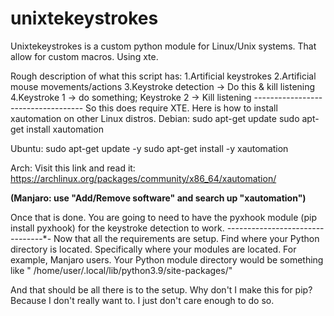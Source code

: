 # unixtekeystrokes
Unixtekeystrokes is a custom python module for Linux/Unix systems. That allow for custom macros. Using xte.

Rough description of what this script has:
1.Artificial keystrokes
2.Artificial mouse movements/actions
3.Keystroke detection -> Do this & kill listening
4.Keystroke 1 -> do something; Keystroke 2 -> Kill listening
-*-*-*-*-*-*-*-*-*-*-*-*-*-*-*-*-*-*-*-*-*-*-*-*-*-*-*-*-*-*-*-*-*-*-
So this does require XTE. Here is how to install xautomation on other Linux distros.
Debian: 
sudo apt-get update
sudo apt-get install xautomation

Ubuntu:
sudo apt-get update -y
sudo apt-get install -y xautomation

Arch: 
Visit this link and read it: https://archlinux.org/packages/community/x86_64/xautomation/

**(Manjaro: use "Add/Remove software" and search up "xautomation")**

Once that is done. You are going to need to have the pyxhook module (pip install pyxhook) for the keystroke detection to work.
*-*-*-*-*-*-*-*-*-*-*-*-*-*-*-*-*-*-*-*-*-*-*-*-*-*-*-*-*-*-*-*-*-
Now that all the requirements are setup. Find where your Python directory is located. Specifically where your modules are located.
For example, Manjaro users. Your Python module directory would be something like " /home/user/.local/lib/python3.9/site-packages/"

And that should be all there is to the setup.
 Why don't I make this for pip? Because I don't really want to. I just don't care enough to do so.
